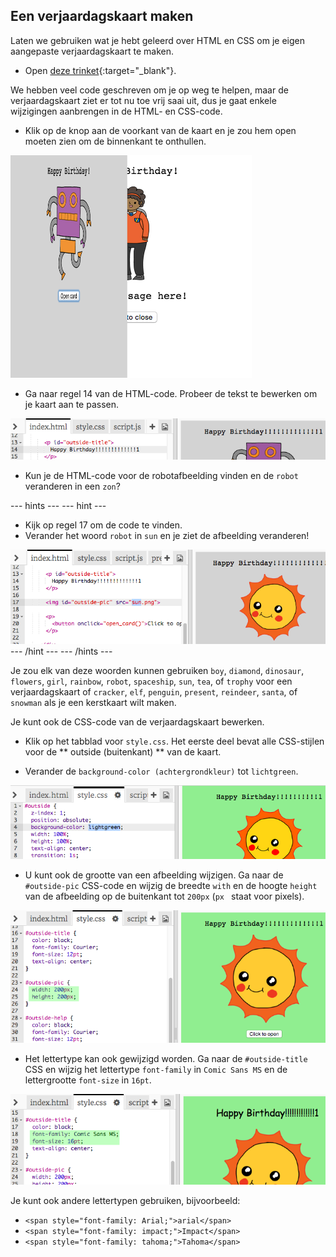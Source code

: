 ## Een verjaardagskaart maken

Laten we gebruiken wat je hebt geleerd over HTML en CSS om je eigen aangepaste verjaardagskaart te maken.

+ Open [deze trinket](http://jumpto.cc/web-card){:target="_blank"}.

We hebben veel code geschreven om je op weg te helpen, maar de verjaardagskaart ziet er tot nu toe vrij saai uit, dus je gaat enkele wijzigingen aanbrengen in de HTML- en CSS-code.

+ Klik op de knop aan de voorkant van de kaart en je zou hem open moeten zien om de binnenkant te onthullen.

![screenshot](images/birthday-click.png)

+ Ga naar regel 14 van de HTML-code. Probeer de tekst te bewerken om je kaart aan te passen.

![screenshot](images/birthday-card-html.png)

+ Kun je de HTML-code voor de robotafbeelding vinden en de ` robot ` veranderen in een ` zon `?

\--- hints \--- \--- hint \---

+ Kijk op regel 17 om de code te vinden.
+ Verander het woord ` robot ` in ` sun ` en je ziet de afbeelding veranderen!

![screenshot](images/birthday-card-sun.png) \--- /hint \--- \--- /hints \---

Je zou elk van deze woorden kunnen gebruiken `boy`, `diamond`, `dinosaur`, `flowers`, `girl`, `rainbow`, `robot`, `spaceship`, `sun`, `tea`, of `trophy` voor een verjaardagskaart of `cracker`, `elf`, `penguin`, `present`, `reindeer`, `santa`, of `snowman` als je een kerstkaart wilt maken.

Je kunt ook de CSS-code van de verjaardagskaart bewerken.

+ Klik op het tabblad voor ` style.css `. Het eerste deel bevat alle CSS-stijlen voor de ** outside (buitenkant) ** van de kaart.

+ Verander de ` background-color (achtergrondkleur) ` tot ` lichtgreen `.

![screenshot](images/birthday-card-outside.png)

+ U kunt ook de grootte van een afbeelding wijzigen. Ga naar de ` #outside-pic ` CSS-code en wijzig de breedte ` with ` en de hoogte ` height ` van de afbeelding op de buitenkant tot ` 200px ` (`px ` staat voor pixels).

![screenshot](images/birthday-card-size.png)

+ Het lettertype kan ook gewijzigd worden. Ga naar de `#outside-title` CSS en wijzig het lettertype `font-family` in ` Comic Sans MS ` en de lettergrootte `font-size` in ` 16pt `.

![screenshot](images/birthday-card-font.png)

Je kunt ook andere lettertypen gebruiken, bijvoorbeeld:

+ `<span style="font-family: Arial;">arial</span>`
+ `<span style="font-family: impact;">Impact</span>`
+ `<span style="font-family: tahoma;">Tahoma</span>`